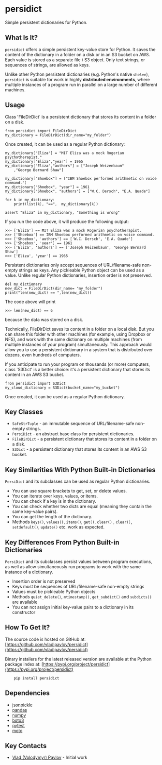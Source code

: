 # persidict

Simple persistent dictionaries for Python.

## What Is It?

`persidict` offers a simple persistent key-value store for Python. 
It saves the content of the dictionary in a folder on a disk 
or in an S3 bucket on AWS. Each value is stored as a separate file / S3 object.
Only text strings, or sequences of strings, are allowed as keys.

Unlike other Python persistent dictionaries (e.g. Python's native `shelve`), 
`persidict` is suitable for work in highly **distributed environments**, 
where multiple instances of a program run in parallel on 
a large number of different machines.

## Usage
Class 'FileDirDict' is a persistent dictionary that stores its content 
in a folder on a disk.

    from persidict import FileDirDict    
    my_dictionary = FileDirDict(dir_name="my_folder")

Once created, it can be used as a regular Python dictionary:

    my_dictionary["Eliza"] = "MIT Eliza was a mock Rogerian psychotherapist."
    my_dictionary["Eliza","year"] = 1965
    my_dictionary["Eliza","authors"] = ["Joseph Weizenbaum"
        ,"George Bernard Shaw"]
    
    my_dictionary["Shoebox"] = ("IBM Shoebox performed arithmetic on voice command.")
    my_dictionary["Shoebox", "year"] = 1961
    my_dictionary["Shoebox", "authors"] = ["W.C. Dersch", "E.A. Quade"]

    for k in my_dictionary:
        print(list(k), "==",  my_dictionary[k])

    assert "Eliza" in my_dictionary, "Something is wrong"

If you run the code above, it will produce the following output:

    >>> ['Eliza'] == MIT Eliza was a mock Rogerian psychotherapist.
    >>> ['Shoebox'] == IBM Shoebox performed arithmetic on voice command.
    >>> ['Shoebox', 'authors'] == ['W.C. Dersch', 'E.A. Quade']
    >>> ['Shoebox', 'year'] == 1961
    >>> ['Eliza', 'authors'] == ['Joseph Weizenbaum', 'George Bernard Shaw']
    >>> ['Eliza', 'year'] == 1965


Persistent dictionaries only accept sequences 
of URL/filename-safe non-empty strings as keys. 
Any pickleable Python object can be used as a value. 
Unlike regular Python dictionaries, insertion order is not preserved.

    del my_dictionary
    new_dict = FileDirDict(dir_name= "my_folder")
    print("len(new_dict) == ",len(new_dict))

The code above will print 

    >>> len(new_dict) == 6

because the data was stored on a disk.

Technically, FileDirDict saves its content in a folder on a local disk. 
But you can share this folder with other machines 
(for example, using Dropbox or NFS), and work with the same dictionary 
on multiple machines (from multiple instances of your program) simultaneously. 
This approach would allow you to use a persistent dictionary in 
a system that is distributed over dozens, even hundreds of computers.

If you anticipate to run your program on thousands (or more) computers, 
class 'S3Dict' is a better choice: it's a persistent dictionary that 
stores its content in an AWS S3 bucket.

    from persidict import S3Dict
    my_cloud_dictionary = S3Dict(bucket_name="my_bucket")

Once created, it can be used as a regular Python dictionary.

## Key Classes

* `SafeStrTuple` - an immutable sequence of URL/filename-safe non-empty strings.
* `PersiDict` - an abstract base class for persistent dictionaries. 
* `FileDirDict` - a persistent dictionary that stores its content 
in a folder on a disk.
* `S3Dict` - a persistent dictionary that stores its content 
in an AWS S3 bucket.

## Key Similarities With Python Built-in Dictionaries

`PersiDict` and its subclasses can be used as regular Python dictionaries. 

* You can use square brackets to get, set, or delete values. 
* You can iterate over keys, values, or items. 
* You can check if a key is in the dictionary. 
* You can check whether two dicts are equal 
(meaning they contain the same key-value pairs).
* You can get the length of the dictionary.
* Methods `keys()`, `values()`, `items()`, `get()`, `clear()`
, `clear()`, `setdefault()`, `update()` etc. work as expected.

## Key Differences From Python Built-in Dictionaries

`PersiDict` and its subclasses persist values between program executions, 
as well as allow simultaneously run programs to work with the same instance 
of a dictionary.

* Insertion order is not preserved
* Keys must be sequences of URL/filename-safe non-empty strings
* Values must be pickleable Python objects
* Methods `quiet_delete()`, `mtimestamp()`, `get_subdict()` and `subdicts()` 
are available
* You can not assign initial key-value pairs to a dictionary in its constructor

## How To Get It?

The source code is hosted on GitHub at:
[https://github.com/vladlpavlov/persidict](https://github.com/vladlpavlov/persidict) 

Binary installers for the latest released version are available at the Python package index at:
[https://pypi.org/project/persidict](https://pypi.org/project/persidict)

        pip install persidict

## Dependencies

* [jsonpickle](https://jsonpickle.github.io)
* [pandas](https://pandas.pydata.org)
* [numpy](https://numpy.org)
* [boto3](https://boto3.readthedocs.io)
* [pytest](https://pytest.org)
* [moto](http://getmoto.org)

## Key Contacts

* [Vlad (Volodymyr) Pavlov](https://www.linkedin.com/in/vlpavlov/) - Initial work